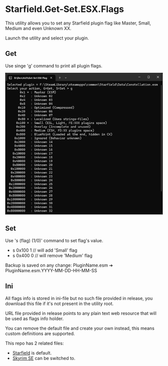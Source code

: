# Starfield.Get-Set.ESX.Flags

This utility allows you to set any Starfield plugin flag like Master, Small, Medium and even Unknown XX.

Launch the utility and select your plugin.

## Get

Use singe 'g' command to print all plugin flags.

![](Images/Preview-Get.png)

## Set

Use 's (flag) (1/0)' command to set flag's value.
+ s 0x100 1 // will add 'Small' flag
+ s 0x400 0 // will remove 'Medium' flag

Backup is saved on any change: PluginName.esm ➔ PluginName.esm.YYYY-MM-DD-HH-MM-SS

## Ini

All flags info is stored in ini-file but no such file provided in release, you download this file if it's not present in the utility root.

URL file provided in release points to any plain text web resource that will be used as flags info holder.

You can remove the default file and create your own instead, this means custom definitions are supported.

This repo has 2 related files:
+ [Starfield](./Source./GS-ESX-Flags.Starfield.ini) is default.
+ [Skyrim SE](./Source./GS-ESX-Flags.SkyrimSE.ini) can be switched to.
